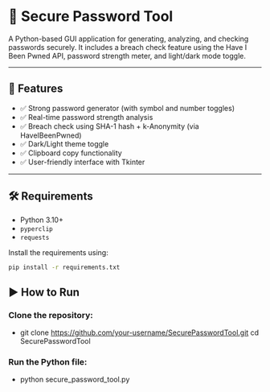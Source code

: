 # 🔐 Secure Password Tool

A Python-based GUI application for generating, analyzing, and checking passwords securely. It includes a breach check feature using the Have I Been Pwned API, password strength meter, and light/dark mode toggle.

---

## 🚀 Features

- ✅ Strong password generator (with symbol and number toggles)  
- ✅ Real-time password strength analysis  
- ✅ Breach check using SHA-1 hash + k-Anonymity (via HaveIBeenPwned)  
- ✅ Dark/Light theme toggle  
- ✅ Clipboard copy functionality  
- ✅ User-friendly interface with Tkinter  

---

## 🛠️ Requirements

- Python 3.10+
- `pyperclip`
- `requests`

Install the requirements using:

```bash
pip install -r requirements.txt
```
## ▶️ How to Run
### Clone the repository:
- git clone https://github.com/your-username/SecurePasswordTool.git
cd SecurePasswordTool

### Run the Python file:
- python secure_password_tool.py
